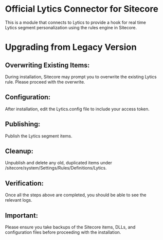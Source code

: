 # Official Lytics Connector for Sitecore
This is a module that connects to Lytics to provide a hook for real time Lytics segment personalization using the rules engine in Sitecore.

# Upgrading from Legacy Version

## Overwriting Existing Items:
During installation, Sitecore may prompt you to overwrite the existing Lytics rule. Please proceed with the overwrite.

## Configuration:
After installation, edit the Lytics.config file to include your access token.

## Publishing:
Publish the Lytics segment items.

## Cleanup:
Unpublish and delete any old, duplicated items under /sitecore/system/Settings/Rules/Definitions/Lytics.

## Verification:
Once all the steps above are completed, you should be able to see the relevant logs.

## Important:
Please ensure you take backups of the Sitecore items, DLLs, and configuration files before proceeding with the installation.
